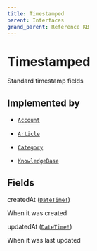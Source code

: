 ```yaml
---
title: Timestamped
parent: Interfaces
grand_parent: Reference KB
---
```


# Timestamped

Standard timestamp fields

## Implemented by

- <code><a href="/docs/reference_kb/object/account">Account</a></code></li>

- <code><a href="/docs/reference_kb/object/article">Article</a></code></li>

- <code><a href="/docs/reference_kb/object/category">Category</a></code></li>

- <code><a href="/docs/reference_kb/object/knowledge_base">KnowledgeBase</a></code></li>

## Fields

<div class="field-entry ">
  <span id="created_at" class="field-name anchored">createdAt (<code><a href="/docs/reference_kb/scalar/date_time">DateTime!</a></code>)</span>

  <div class="description-wrapper">
   <p>When it was created</p>

  </div>
</div>

<div class="field-entry ">
  <span id="updated_at" class="field-name anchored">updatedAt (<code><a href="/docs/reference_kb/scalar/date_time">DateTime!</a></code>)</span>

  <div class="description-wrapper">
   <p>When it was last updated</p>

  </div>
</div>

